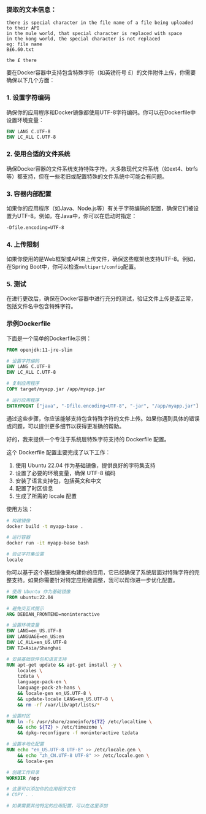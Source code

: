 ### 提取的文本信息：

```
there is special character in the file name of a file being uploaded to their API
in the mule world, that special character is replaced with space
in the kong world, the special character is not replaced
eg: file name 
B£6.60.txt

the £ there
``` 
要在Docker容器中支持包含特殊字符（如英镑符号 £）的文件附件上传，你需要确保以下几个方面：

### 1. 设置字符编码
确保你的应用程序和Docker镜像都使用UTF-8字符编码。你可以在Dockerfile中设置环境变量：

```dockerfile
ENV LANG C.UTF-8
ENV LC_ALL C.UTF-8
```

### 2. 使用合适的文件系统
确保Docker容器的文件系统支持特殊字符。大多数现代文件系统（如ext4、btrfs等）都支持，但在一些老旧或配置特殊的文件系统中可能会有问题。

### 3. 容器内部配置
如果你的应用程序（如Java、Node.js等）有关于字符编码的配置，确保它们被设置为UTF-8。例如，在Java中，你可以在启动时指定：

```bash
-Dfile.encoding=UTF-8
```

### 4. 上传限制
如果你使用的是Web框架或API来上传文件，确保这些框架也支持UTF-8。例如，在Spring Boot中，你可以检查`multipart/config`配置。

### 5. 测试
在进行更改后，确保在Docker容器中进行充分的测试，验证文件上传是否正常，包括文件名中包含特殊字符。

### 示例Dockerfile
下面是一个简单的Dockerfile示例：

```dockerfile
FROM openjdk:11-jre-slim

# 设置字符编码
ENV LANG C.UTF-8
ENV LC_ALL C.UTF-8

# 复制应用程序
COPY target/myapp.jar /app/myapp.jar

# 运行应用程序
ENTRYPOINT ["java", "-Dfile.encoding=UTF-8", "-jar", "/app/myapp.jar"]
```

通过这些步骤，你应该能够支持包含特殊字符的文件上传。如果你遇到具体的错误或问题，可以提供更多细节以获得更准确的帮助。



好的，我来提供一个专注于系统层特殊字符支持的 Dockerfile 配置。​​​​​​​​​​​​​​​​

这个 Dockerfile 配置主要完成了以下工作：

1. 使用 Ubuntu 22.04 作为基础镜像，提供良好的字符集支持
2. 设置了必要的环境变量，确保 UTF-8 编码
3. 安装了语言支持包，包括英文和中文
4. 配置了时区信息
5. 生成了所需的 locale 配置

使用方法：
```bash
# 构建镜像
docker build -t myapp-base .

# 运行容器
docker run -it myapp-base bash

# 验证字符集设置
locale
```

你可以基于这个基础镜像来构建你的应用，它已经确保了系统层面对特殊字符的完整支持。如果你需要针对特定应用做调整，我可以帮你进一步优化配置。​​​​​​​​​​​​​​​​

```Dockerfile
# 使用 Ubuntu 作为基础镜像
FROM ubuntu:22.04

# 避免交互式提示
ARG DEBIAN_FRONTEND=noninteractive

# 设置环境变量
ENV LANG=en_US.UTF-8
ENV LANGUAGE=en_US:en
ENV LC_ALL=en_US.UTF-8
ENV TZ=Asia/Shanghai

# 安装基础软件包和语言支持
RUN apt-get update && apt-get install -y \
    locales \
    tzdata \
    language-pack-en \
    language-pack-zh-hans \
    && locale-gen en_US.UTF-8 \
    && update-locale LANG=en_US.UTF-8 \
    && rm -rf /var/lib/apt/lists/*

# 设置时区
RUN ln -fs /usr/share/zoneinfo/${TZ} /etc/localtime \
    && echo ${TZ} > /etc/timezone \
    && dpkg-reconfigure -f noninteractive tzdata

# 设置本地化配置
RUN echo "en_US.UTF-8 UTF-8" >> /etc/locale.gen \
    && echo "zh_CN.UTF-8 UTF-8" >> /etc/locale.gen \
    && locale-gen

# 创建工作目录
WORKDIR /app

# 这里可以添加你的应用程序文件
# COPY . .

# 如果需要其他特定的应用配置，可以在这里添加
```
